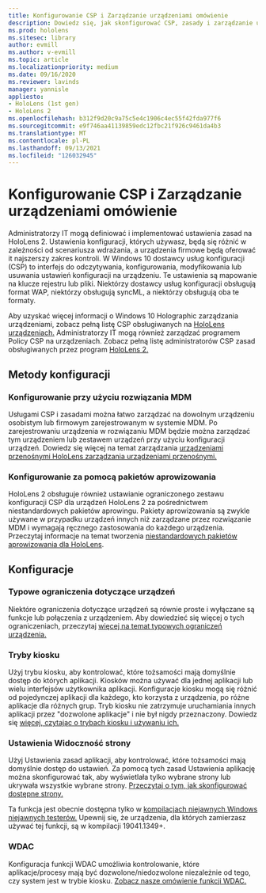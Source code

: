 ```yaml
---
title: Konfigurowanie CSP i Zarządzanie urządzeniami omówienie
description: Dowiedz się, jak skonfigurować CSP, zasady i zarządzanie urządzeniami przy użyciu pakietów Zarządzanie urządzeniami mobilnych i inicjowania obsługi administracyjnej.
ms.prod: hololens
ms.sitesec: library
author: evmill
ms.author: v-evmill
ms.topic: article
ms.localizationpriority: medium
ms.date: 09/16/2020
ms.reviewer: lavinds
manager: yannisle
appliesto:
- HoloLens (1st gen)
- HoloLens 2
ms.openlocfilehash: b312f9d20c9a75c5e4c1906c4ec55f42fda977f6
ms.sourcegitcommit: e9f746aa41139859edc12fbc21f926c9461da4b3
ms.translationtype: MT
ms.contentlocale: pl-PL
ms.lasthandoff: 09/13/2021
ms.locfileid: "126032945"
---
```

# <a name="configure-csps-and-device-management-overview"></a>Konfigurowanie CSP i Zarządzanie urządzeniami omówienie

Administratorzy IT mogą definiować i implementować ustawienia zasad na HoloLens 2. Ustawienia konfiguracji, których używasz, będą się różnić w zależności od scenariusza wdrażania, a urządzenia firmowe będą oferować it najszerszy zakres kontroli. W Windows 10 dostawcy usług konfiguracji (CSP) to interfejs do odczytywania, konfigurowania, modyfikowania lub usuwania ustawień konfiguracji na urządzeniu. Te ustawienia są mapowanie na klucze rejestru lub pliki. Niektórzy dostawcy usług konfiguracji obsługują format WAP, niektórzy obsługują syncML, a niektórzy obsługują oba te formaty.

Aby uzyskać więcej informacji o Windows 10 Holographic zarządzania urządzeniami, zobacz pełną listę CSP obsługiwanych na [HoloLens urządzeniach.](/windows/client-management/mdm/configuration-service-provider-reference#hololens)
Administratorzy IT mogą również zarządzać programem Policy CSP na urządzeniach. Zobacz pełną listę administratorów CSP zasad obsługiwanych przez program [HoloLens 2.](/windows/client-management/mdm/policy-csps-supported-by-hololens2)

## <a name="configuration-methods"></a>Metody konfiguracji

### <a name="configure-with-mdm"></a>Konfigurowanie przy użyciu rozwiązania MDM

Usługami CSP i zasadami można łatwo zarządzać na dowolnym urządzeniu osobistym lub firmowym zarejestrowanym w systemie MDM. Po zarejestrowaniu urządzenia w rozwiązaniu MDM będzie można zarządzać tym urządzeniem lub zestawem urządzeń przy użyciu konfiguracji urządzeń. Dowiedz się więcej na temat zarządzania [urządzeniami przenośnymi HoloLens zarządzania urządzeniami przenośnymi.](hololens-mdm-configure.md)

### <a name="configure-with-provisioning-packages"></a>Konfigurowanie za pomocą pakietów aprowizowania

HoloLens 2 obsługuje również ustawianie ograniczonego zestawu konfiguracji CSP dla urządzeń HoloLens 2 za pośrednictwem niestandardowych pakietów aprowingu. Pakiety aprowizowania są zwykle używane w przypadku urządzeń innych niż zarządzane przez rozwiązanie MDM i wymagają ręcznego zastosowania do każdego urządzenia. Przeczytaj informacje na temat tworzenia [niestandardowych pakietów aprowizowania dla HoloLens](hololens-provisioning.md).

## <a name="configurations"></a>Konfiguracje

### <a name="common-device-restrictions"></a>Typowe ograniczenia dotyczące urządzeń

Niektóre ograniczenia dotyczące urządzeń są równie proste i wyłączane są funkcje lub połączenia z urządzeniem. Aby dowiedzieć się więcej o tych ograniczeniach, przeczytaj [więcej na temat typowych ograniczeń urządzenia.](hololens-common-device-restrictions.md)

### <a name="kiosk-modes"></a>Tryby kiosku

Użyj trybu kiosku, aby kontrolować, które tożsamości mają domyślnie dostęp do których aplikacji. Kiosków można używać dla jednej aplikacji lub wielu interfejsów użytkownika aplikacji. Konfiguracje kiosku mogą się różnić od pojedynczej aplikacji dla każdego, kto korzysta z urządzenia, po różne aplikacje dla różnych grup. Tryb kiosku nie zatrzymuje uruchamiania innych aplikacji przez "dozwolone aplikacje" i nie był nigdy przeznaczony. Dowiedz się [więcej, czytając o trybach kiosku i używaniu ich.](hololens-kiosk.md)

### <a name="settings-page-visibility"></a>Ustawienia Widoczność strony

Użyj Ustawienia zasad aplikacji, aby kontrolować, które tożsamości mają domyślnie dostęp do ustawień. Za pomocą tych zasad Ustawienia aplikację można skonfigurować tak, aby wyświetlała tylko wybrane strony lub ukrywała wszystkie wybrane strony. [Przeczytaj o tym, jak skonfigurować dostępne strony.](settings-uri-list.md)

Ta funkcja jest obecnie dostępna tylko w [kompilacjach niejawnych Windows niejawnych testerów.](hololens-insider.md) Upewnij się, że urządzenia, dla których zamierzasz używać tej funkcji, są w kompilacji 19041.1349+.

### <a name="wdac"></a>WDAC

Konfiguracja funkcji WDAC umożliwia kontrolowanie, które aplikacje/procesy mają być dozwolone/niedozwolone niezależnie od tego, czy system jest w trybie kiosku.
[Zobacz nasze omówienie funkcji WDAC.](windows-defender-application-control-wdac.md)

